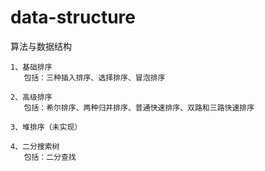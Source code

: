 # data-structure
算法与数据结构

	1、基础排序
	   包括：三种插入排序、选择排序、冒泡排序
	   
	2、高级排序
	   包括：希尔排序、两种归并排序、普通快速排序、双路和三路快速排序
	   
	3、堆排序（未实现）
	
	4、二分搜索树
	   包括：二分查找
